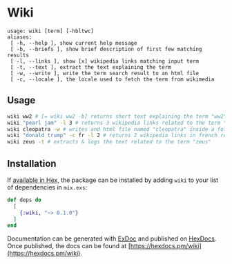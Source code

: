 # Wiki

```text
usage: wiki [term] [-hbltwc]
aliases:
 [ -h, --help ], show current help message
 [ -b, --briefs ], show brief description of first few matching results
 [ -l, --links ], show [x] wikipedia links matching input term
 [ -t, --text ], extract the text explaining the term
 [ -w, --write ], write the term search result to an html file
 [ -c, --locale ], the locale used to fetch the term from wikimedia
```

## Usage
```bash
wiki ww2 # [= wiki ww2 -b] returns short text explaining the term "ww2"
wiki "pearl jam" -l 3 # returns 3 wikipedia links related to the term "pearl jam"
wiki cleopatra -w # writes and html file named "cleopatra" inside a folder named "wikidocs" on the current directory
wiki "donald trump" -c fr -l 2 # returns 2 wikipedia links in french related to "donald trump"
wiki zeus -t # extracts & logs the text related to the term "zeus"
```
 
## Installation

If [available in Hex](https://hex.pm/docs/publish), the package can be installed
by adding `wiki` to your list of dependencies in `mix.exs`:

```elixir
def deps do
  [
    {:wiki, "~> 0.1.0"}
  ]
end
```

Documentation can be generated with [ExDoc](https://github.com/elixir-lang/ex_doc)
and published on [HexDocs](https://hexdocs.pm). Once published, the docs can
be found at [https://hexdocs.pm/wiki](https://hexdocs.pm/wiki).
